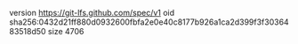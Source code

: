 version https://git-lfs.github.com/spec/v1
oid sha256:0432d21ff880d0932600fbfa2e0e40c8177b926a1ca2d399f3f3036483518d50
size 4706
